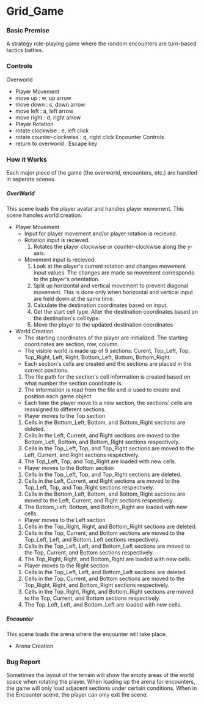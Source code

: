 # Grid_Game
### Basic Premise
A strategy role-playing game where the random encounters are turn-based tactics battles.
### Controls
Overworld
* Player Movement
 * move up    : w, up arrow
 * move down  : s, down arrow
 * move left  : a, left arrow
 * move right : d, right arrow
* Player Rotation
 * rotate clockwise         : e, left click
 * rotate counter-clockwise : q, right click
Encounter Controls
 * return to overworld : Escape key

### How it Works
Each major piece of the game (the overworld, encounters, etc.) are handled in seperate scenes.

##### OverWorld
This scene loads the player avatar and handles player movement. This scene handles world creation.
* Player Movement
  * Input for player movement and/or player rotation is recieved.
  * Rotation input is recieved.
    1. Rotates the player clockwise or counter-clockwise along the y-axis.
  * Movement input is recieved.
    1. Look at the player's current rotation and changes movement input values. The changes are made so movement corresponds to the player's orientation.
    2. Split up horizontal and vertical movement to prevent diagonal movement. This is done only when horizontal and vertical input are held down at the same time.
    3. Calculate the destination coordinates based on input.
    4. Get the start cell type. Alter the destination coordinates based on the destination's cell type.
    5. Move the player to the updated destination coordinates
* World Creation
  *  The starting coordinates of the player are initialized. The starting coordinates are section, row, column.
  *  The visible world is made up of 9 sections: Curent, Top_Left, Top, Top_Right, Left, Right, Bottom_Left, Bottom, Bottom_Right.
  *  Each section's cells are created and the sections are placed in the correct positions.
   1. The file path for the section's cell information is created based on what number the section coordinate is.
   2. The information is read from the file and is used to create and position each game object
  * Each time the player move to a new section, the sections' cells are reassigned to different sections.
   * Player moves to the Top section
    1. Cells in the Bottom_Left, Bottom, and Bottom_Right sections are deleted.
    2. Cells in the Left, Current, and Right sections are moved to the Bottom_Left, Bottom, and Bottom_Right sections respectively.
    3. Cells in the Top_Left, Top, and Top_Right sections are moved to the Left, Current, and Right sections respectively.
    4. The Top_Left, Top, and Top_Right are loaded with new cells.
   * Player moves to the Bottom section
    1. Cells in the Top_Left, Top, and Top_Right sections are deleted.
    2. Cells in the Left, Current, and Right sections are moved to the Top_Left, Top, and Top_Right sections respectively.
    3. Cells in the Bottom_Left, Bottom, and Bottom_Right sections are moved to the Left, Current, and Right sections respectively.
    4. The Bottom_Left, Bottom, and Bottom_Right are loaded with new cells.
   * Player moves to the Left section
    1. Cells in the Top_Right, Right, and Bottom_Right sections are deleted.
    2. Cells in the Top, Current, and Bottom sections are moved to the Top_Left, Left, and Bottom_Left sections respectively.
    3. Cells in the Top_Left, Left, and Bottom_Left sections are moved to the Top, Current, and Bottom sections respectively.
    4. The Top_Right, Right, and Bottom_Right are loaded with new cells.
   * Player moves to the Right section
    1. Cells in the Top_Left, Left, and Bottom_Left sections are deleted.
    2. Cells in the Top, Current, and Bottom sections are moved to the Top_Right, Right, and Bottom_Right sections respectively.
    3. Cells in the Top_Right, Right, and Bottom_Right sections are moved to the Top, Current, and Bottom sections respectively.
    4. The Top_Left, Left, and Bottom_Left are loaded with new cells.

##### Encounter
This scene loads the arena where the encounter will take place.
* Arena Creation

### Bug Report
Sometimes the layout of the terrain will show the empty areas of the world space when rotating the player. When loading up the arena for encounters, the game will only load adjacent sections under certain conditions. When in the Encounter scene, the player can only exit the scene.
